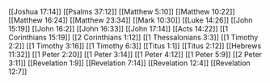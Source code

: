 [[Joshua 17:14]]
[[Psalms 37:12]]
[[Matthew 5:10]]
[[Matthew 10:22]]
[[Matthew 16:24]]
[[Matthew 23:34]]
[[Mark 10:30]]
[[Luke 14:26]]
[[John 15:19]]
[[John 16:2]]
[[John 16:33]]
[[John 17:14]]
[[Acts 14:22]]
[[1 Corinthians 15:19]]
[[2 Corinthians 1:12]]
[[1 Thessalonians 3:3]]
[[1 Timothy 2:2]]
[[1 Timothy 3:16]]
[[1 Timothy 6:3]]
[[Titus 1:1]]
[[Titus 2:12]]
[[Hebrews 11:32]]
[[1 Peter 2:20]]
[[1 Peter 3:14]]
[[1 Peter 4:12]]
[[1 Peter 5:9]]
[[2 Peter 3:11]]
[[Revelation 1:9]]
[[Revelation 7:14]]
[[Revelation 12:4]]
[[Revelation 12:7]]
